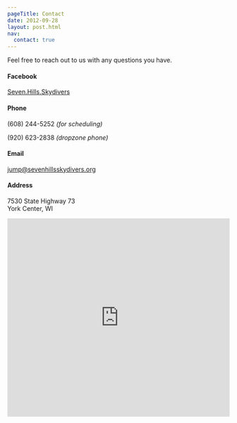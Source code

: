 ```yaml
---
pageTitle: Contact
date: 2012-09-28
layout: post.html
nav:
  contact: true
---
```


Feel free to reach out to us with any questions you have.

#### Facebook
<a href="https://www.facebook.com/Seven.Hills.Skydivers/">Seven.Hills.Skydivers</a>

#### Phone

(608) 244-5252 *(for scheduling)*

(920) 623-2838 *(dropzone phone)*

#### Email

jump@sevenhillsskydivers.org

#### Address

7530 State Highway 73<br>
York Center, WI

<iframe src="https://www.google.com/maps/embed?pb=!1m18!1m12!1m3!1d2905.553065658285!2d-89.07006538475002!3d43.26078787913667!2m3!1f0!2f0!3f0!3m2!1i1024!2i768!4f13.1!3m3!1m2!1s0x88068c905a73806f%3A0x23161a6f3ddc1fe9!2sSeven+Hills+Skydivers+Inc!5e0!3m2!1sen!2sus!4v1458674716300" width="100%" height="450" frameborder="0" style="border:0" allowfullscreen></iframe>
